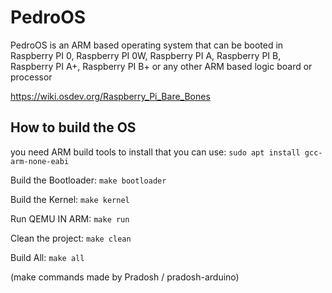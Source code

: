 # PedroOS

PedroOS is an ARM based operating system that can be booted in Raspberry PI 0, Raspberry PI 0W, Raspberry PI A, Raspberry PI B, Raspberry PI A+, Raspberry PI B+ or any other ARM based logic board or processor

https://wiki.osdev.org/Raspberry_Pi_Bare_Bones

## How to build the OS
you need ARM build tools to install that you can use: `sudo apt install gcc-arm-none-eabi`

Build the Bootloader:    `make bootloader`

Build the Kernel:        `make kernel`

Run QEMU IN ARM:         `make run`

Clean the project:       `make clean`

Build All:               `make all`

(make commands made by Pradosh / pradosh-arduino)
